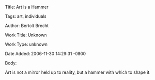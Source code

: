 Title:  Art is a Hammer

Tags:   art, individuals

Author: Bertolt Brecht

Work Title: Unknown

Work Type: unknown

Date Added: 2006-11-30 14:29:31 -0800

Body: 

Art is not a mirror held up to reality, but a hammer with which to shape it.

